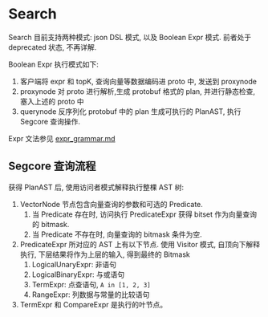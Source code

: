 # Search
Search 目前支持两种模式: json DSL 模式, 以及 Boolean Expr 模式. 前者处于 deprecated 状态, 不再详解.

Boolean Expr 执行模式如下: 
1. 客户端将 expr 和 topK, 查询向量等数据编码进 proto 中, 发送到 proxynode
2. proxynode 对 proto 进行解析,生成 protobuf 格式的 plan, 并进行静态检查, 塞入上述的 proto 中
3. querynode 反序列化 protobuf 中的 plan 生成可执行的 PlanAST, 执行 Segcore 查询操作.

Expr 文法参见 [expr_grammar.md](expr_grammar.md)

## Segcore 查询流程
获得 PlanAST 后, 使用访问者模式解释执行整棵 AST 树:
1. VectorNode 节点包含向量查询的参数和可选的 Predicate.
   1. 当 Predicate 存在时, 访问执行 PredicateExpr 获得 bitset 作为向量查询的 bitmask. 
   2. 当 Predicate 不存在时, 向量查询的 bitmask 条件为空.
2. PredicateExpr 所对应的 AST 上有以下节点. 使用 Visitor 模式, 自顶向下解释执行, 下层结果将作为上层的输入, 得到最终的 Bitmask
   1. LogicalUnaryExpr: 非语句
   2. LogicalBinaryExpr: 与或语句
   3. TermExpr: 点查语句, `A in [1, 2, 3]`
   4. RangeExpr: 列数据与常量的比较语句
3. TermExpr 和 CompareExpr 是执行的叶节点。

